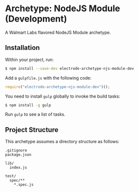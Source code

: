 # Archetype: NodeJS Module (Development)

A Walmart Labs flavored NodeJS Module archetype.

## Installation

Within your project, run:

```sh
$ npm install --save-dev electrode-archetype-njs-module-dev
```

Add a `gulpfile.js` with the following code:

```js
require("electrode-archetype-njs-module-dev")();
```

You need to install `gulp` globally to invoke the build tasks:

```sh
$ npm install -g gulp
```

Run `gulp` to see a list of tasks.

## Project Structure

This archetype assumes a directory structure as follows:

```
.gitignore
package.json

lib/
  index.js

test/
  spec/**
    *.spec.js
```


